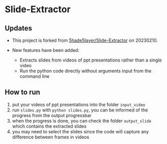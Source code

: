 

# Slide-Extractor

## Updates

- This project is forked from [5hade5layer/Slide-Extractor](https://github.com/5hade5layer/Slide-Extractor) on 20230210. 

- New features have been added:

  - Extracts slides from videos of ppt presentations rather than a single video
  - Run the python code directly without arguments input from the command line

## How to run
1. put your videos of ppt presentations into the folder `input_video`
2. run `slides.py` with `python slides.py`, you can be informed of the progress from the output progressbar
1. when the progress is done, you can check the folder `output_slide` which contains the extracted slides
2. you may need to select the slides since the code will capture any difference between frames in videos